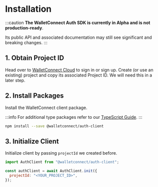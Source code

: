# Installation

:::caution
**The WalletConnect Auth SDK is currently in Alpha and is not production-ready**.

Its public API and associated documentation may still see significant and breaking changes.
:::

## 1. Obtain Project ID

Head over to [WalletConnect Cloud](https://cloud.walletconnect.com/) to sign in or sign up. Create (or use an existing) project and copy its associated Project ID. We will need this in a later step.

## 2. Install Packages

Install the WalletConnect client package.

:::info
For additional type packages refer to our [TypeScript Guide](../guides/typescript).
:::

```bash npm2yarn
npm install --save @walletconnect/auth-client
```

## 3. Initialize Client

Initialize client by passing `projectId` we created before.

```javascript
import AuthClient from "@walletconnect/auth-client";

const authClient = await AuthClient.init({
  projectId: "<YOUR_PROJECT_ID>",
});
```
